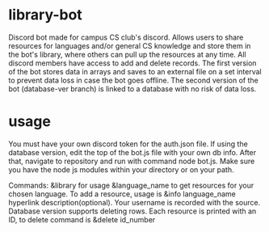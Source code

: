 # library-bot

Discord bot made for campus CS club's discord. Allows users to share resources for languages and/or general CS knowledge and store them in the bot's library, where others can pull up the resources at any time. All discord members have access to add and delete records. The first version of the bot stores data in arrays and saves to an external file on a set interval to prevent data loss in case the bot goes offline. The second version of the bot (database-ver branch) is linked to a database with no risk of data loss. 

# usage 
You must have your own discord token for the auth.json file. If using the database version, edit the top of the bot.js file with your own db info. After that, navigate to repository and run with command node bot.js. Make sure you have the node js modules within your directory or on your path. 

Commands:
&library for usage
&language_name to get resources for your chosen language. 
To add a resource, usage is &info language_name hyperlink description(optional). Your username is recorded with the source. 
Database version supports deleting rows. Each resource is printed with an ID, to delete command is &delete id_number 
